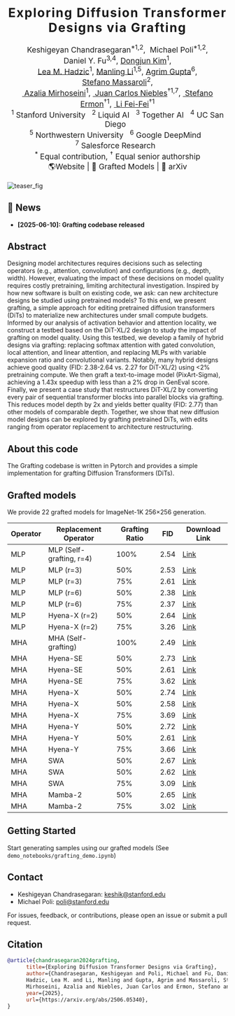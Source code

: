 <h1 align='center' style="text-align:center; font-weight:bold; font-size:2.0em;letter-spacing:2.0px;">
                Exploring Diffusion Transformer Designs via Grafting</h1>      
<p align='center' style="text-align:center;font-size:1.25em;">
    <a href="https://keshik6.github.io/" target="_blank" style="text-decoration: none;">Keshigeyan&nbsp;Chandrasegaran</a><sup>*1,2</sup>,&nbsp;
    <a href="https://zymrael.github.io" target="_blank" style="text-decoration: none;">Michael&nbsp;Poli</a><sup>*1,2</sup>,
              <a href="https://danfu.org" target="_blank" style="text-decoration: none;">Daniel&nbsp;Y.&nbsp;Fu</a><sup>3,4</sup>,
    <a href="https://sites.google.com/view/dongjun-kim"  target="_blank">Dongjun&nbsp;Kim</a><sup>1</sup>,<br/>
    <a href="https://lea-m-hadzic.github.io" target="_blank">Lea&nbsp;M.&nbsp;Hadzic</a><sup>1</sup>,
    <a href="https://limanling.github.io" target="_blank">Manling&nbsp;Li</a><sup>1,5</sup>,
    <a href="https://web.stanford.edu/~agrim/" target="_blank">Agrim&nbsp;Gupta</a><sup>6</sup>,
    <a href="https://jiajunwu.com"  target="_blank">Stefano&nbsp;Massaroli</a><sup>2</sup>,<br>
     <a href="http://azaliamirhoseini.com"  target="_blank">&nbsp;Azalia Mirhoseini</a><sup>1</sup>,
    <a href="https://www.niebles.net"  target="_blank">&nbsp;Juan Carlos Niebles</a><sup>&dagger;1,7</sup>,
    <a href="https://cs.stanford.edu/~ermon/"  target="_blank">&nbsp;Stefano Ermon</a><sup>&dagger;1</sup>,
    <a href="https://profiles.stanford.edu/fei-fei-li"  target="_blank">&nbsp;Li Fei-Fei</a><sup>&dagger;1</sup><a><br/>
<span class="author-block"><sup>1</sup>&nbsp;Stanford University&nbsp;&nbsp;</span>
<span class="author-block"><sup>2</sup>&nbsp;Liquid AI&nbsp;&nbsp;</span>
<span class="author-block"><sup>3</sup>&nbsp;Together AI&nbsp;&nbsp;</span>
<span class="author-block"><sup>4</sup>&nbsp;UC San Diego&nbsp;&nbsp;</span><br/>
<span class="author-block"><sup>5</sup>&nbsp;Northwestern University&nbsp;&nbsp;</span>
<span class="author-block"><sup>6</sup>&nbsp;Google DeepMind&nbsp;&nbsp;</span>
<span class="author-block"><sup>7</sup>&nbsp;Salesforce Research&nbsp;&nbsp;</span><br/>
<sup>*</sup>&nbsp;Equal contribution, <sup>&dagger;</sup>&nbsp;Equal senior authorship<br/>
<a href="https://grafting.stanford.edu" title="Website" target="_blank" rel="nofollow" style="text-decoration: none;">🌎Website</a> |
<a href="https://huggingface.co/grafting/" title="Grafted Models" target="_blank" rel="nofollow" style="text-decoration: none;">🤗 Grafted Models</a> |
<a href="https://arxiv.org/abs/2506.05340" title="arXiv" target="_blank" rel="nofollow" style="text-decoration: none;">📄 arXiv</a>
</p>

![teaser_fig](https://github.com/user-attachments/assets/be81e026-877e-4c31-85e9-2cfbb81c9016)


## 📣 News

- **[2025-06-10]: Grafting codebase released**


## Abstract
Designing model architectures requires decisions such as selecting operators (e.g., attention, convolution) and configurations (e.g., depth, width). However, evaluating the impact of these decisions on model quality requires costly pretraining, limiting architectural investigation. Inspired by how new software is built on existing code, we ask: can new architecture designs be studied using pretrained models? To this end, we present grafting, a simple approach for editing pretrained diffusion transformers (DiTs) to materialize new architectures under small compute budgets. Informed by our analysis of activation behavior and attention locality, we construct a testbed based on the DiT-XL/2 design to study the impact of grafting on model quality. Using this testbed, we develop a family of hybrid designs via grafting: replacing softmax attention with gated convolution, local attention, and linear attention, and replacing MLPs with variable expansion ratio and convolutional variants. Notably, many hybrid designs achieve good quality (FID: 2.38-2.64 vs. 2.27 for DiT-XL/2) using <2% pretraining compute. We then graft a text-to-image model (PixArt-Sigma), achieving a 1.43x speedup with less than a 2% drop in GenEval score. Finally, we present a case study that restructures DiT-XL/2 by converting every pair of sequential transformer blocks into parallel blocks via grafting. This reduces model depth by 2x and yields better quality (FID: 2.77) than other models of comparable depth. Together, we show that new diffusion model designs can be explored by grafting pretrained DiTs, with edits ranging from operator replacement to architecture restructuring.


## About this code
The Grafting codebase is written in Pytorch and provides a simple implementation for grafting Diffusion Transformers (DiTs).

## Grafted models
We provide 22 grafted models for ImageNet-1K 256×256 generation.

| Operator | Replacement Operator | Grafting Ratio | FID  | Download Link |
|----------|----------------------|----------------|------|------|
| MLP      | MLP (Self-grafting, r=4)              | 100%           | 2.54 | [Link](https://huggingface.co/grafting/dit-xl2-mlp-mlp_r_4-100p-fid2.54) |
| MLP      | MLP (r=3)              | 50%            | 2.53 | [Link](https://huggingface.co/grafting/dit-xl2-mlp-mlp_r_3-50p-fid2.53) |
| MLP      | MLP (r=3)              | 75%            | 2.61 | [Link](https://huggingface.co/grafting/dit-xl2-mlp-mlp_r_3-75p-fid2.61) |
| MLP      | MLP (r=6)              | 50%            | 2.38 | [Link](https://huggingface.co/grafting/dit-xl2-mlp-mlp_r_6-50p-fid2.38) |
| MLP      | MLP (r=6)              | 75%            | 2.37 | [Link](https://huggingface.co/grafting/dit-xl2-mlp-mlp_r_6-75p-fid2.37) |
| MLP      | Hyena-X (r=2)              | 50%            | 2.64 | [Link](https://huggingface.co/grafting/dit-xl2-mlp-hyena_x-50p-fid2.64) |
| MLP      | Hyena-X (r=2)            | 75%            | 3.26 | [Link](https://huggingface.co/grafting/dit-xl2-mlp-hyena_x-75p-fid3.26) |
| MHA      | MHA (Self-grafting)                  | 100%           | 2.49 | [Link](https://huggingface.co/grafting/dit-xl2-mha-mha-100p-fid2.49) |
| MHA      | Hyena-SE             | 50%            | 2.73 | [Link](https://huggingface.co/grafting/dit-xl2-mha-hyena_se-50p-fid2.73) |
| MHA      | Hyena-SE             | 50%            | 2.61 | [Link](https://huggingface.co/grafting/dit-xl2-mha-hyena_se-50p-fid2.73) |
| MHA      | Hyena-SE             | 75%            | 3.62 | [Link](https://huggingface.co/grafting/dit-xl2-mha-hyena_se-50p-fid2.61_ablation) |
| MHA      | Hyena-X              | 50%            | 2.74 | [Link](https://huggingface.co/grafting/dit-xl2-mha-hyena_x-50p-fid2.74) |
| MHA      | Hyena-X              | 50%            | 2.58 | [Link](https://huggingface.co/grafting/dit-xl2-mha-hyena_x-50p-fid2.58_ablation) |
| MHA      | Hyena-X              | 75%            | 3.69 | [Link](https://huggingface.co/grafting/dit-xl2-mha-hyena_x-75p-fid3.69) |
| MHA      | Hyena-Y              | 50%            | 2.72 | [Link](https://huggingface.co/grafting/dit-xl2-mha-hyena_y-50p-fid2.72) |
| MHA      | Hyena-Y              | 50%            | 2.61 | [Link](https://huggingface.co/grafting/dit-xl2-mha-hyena_y-50p-fid2.61_ablation) |
| MHA      | Hyena-Y              | 75%            | 3.66 | [Link](https://huggingface.co/grafting/dit-xl2-mha-hyena_y-75p-fid3.66) |
| MHA      | SWA                  | 50%            | 2.67 | [Link](https://huggingface.co/grafting/dit-xl2-mha-swa-50p-fid2.67) |
| MHA      | SWA                  | 50%            | 2.62 | [Link](https://huggingface.co/grafting/dit-xl2-mha-swa-50p-fid2.62_ablation) |
| MHA      | SWA                  | 75%            | 3.09 | [Link](https://huggingface.co/grafting/dit-xl2-mha-swa-75p-fid3.09) |
| MHA      | Mamba-2              | 50%            | 2.65 | [Link](https://huggingface.co/grafting/dit-xl2-mha-mamba_2-50p-fid2.65) |
| MHA      | Mamba-2              | 75%            | 3.02 | [Link](https://huggingface.co/grafting/dit-xl2-mha-mamba_2-75p-fid3.02) |

## Getting Started
Start generating samples using our grafted models (See `demo_notebooks/grafting_demo.ipynb`)

## Contact
- Keshigeyan Chandrasegaran: keshik@stanford.edu
- Michael Poli: poli@stanford.edu

For issues, feedback, or contributions, please open an issue or submit a pull request.

## Citation

```bibtex
@article{chandrasegaran2024grafting,
      title={Exploring Diffusion Transformer Designs via Grafting},
      author={Chandrasegaran, Keshigeyan and Poli, Michael and Fu, Daniel Y. and Kim, Dongjun and 
      Hadzic, Lea M. and Li, Manling and Gupta, Agrim and Massaroli, Stefano and 
      Mirhoseini, Azalia and Niebles, Juan Carlos and Ermon, Stefano and Li, Fei-Fei},
      year={2025},
      url={https://arxiv.org/abs/2506.05340}, 
}
```
